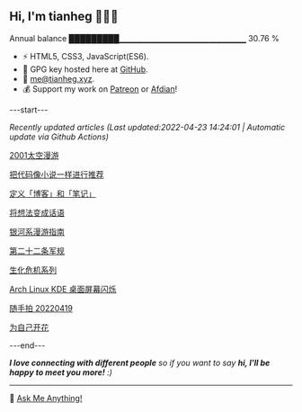 
<h2>Hi, I'm tianheg 👋👨‍💻</h2>

Annual balance    █████████▁▁▁▁▁▁▁▁▁▁▁▁▁▁▁▁▁▁▁▁▁   30.76 %

- ⚡ HTML5, CSS3, JavaScript(ES6).
- 🔑 GPG key hosted here at [GitHub](https://github.com/tianheg.gpg).
- :email: [me@tianheg.xyz](mailto:me@tianheg.xyz).
- 💰 Support my work on [Patreon](https://www.patreon.com/tianheg) or [Afdian](https://afdian.net/@tianheg)!

---start---

*Recently updated articles (Last updated:2022-04-23 14:24:01 | Automatic update via Github Actions)*

[2001太空漫游](https://www.yidajiabei.xyz/posts/2001-a-space-odyssey/)

[把代码像小说一样进行推荐](https://www.yidajiabei.xyz/posts/code-and-novel/)

[定义「博客」和「笔记」](https://www.yidajiabei.xyz/posts/blog-note/)

[将想法变成话语](https://www.yidajiabei.xyz/posts/mind-to-words/)

[银河系漫游指南](https://www.yidajiabei.xyz/posts/hitchhiker-s-guide-to-galaxy/)

[第二十二条军规](https://www.yidajiabei.xyz/posts/catch-22/)

[生化危机系列](https://www.yidajiabei.xyz/posts/resident-evil-series/)

[Arch Linux KDE 桌面屏幕闪烁](https://www.yidajiabei.xyz/posts/arch-linux-screen-flickering/)

[随手拍 20220419](https://www.yidajiabei.xyz/posts/photos-2022-04-19/)

[为自己开花](https://www.yidajiabei.xyz/posts/bloom-for-myself/)

---end---

<em><b>I love connecting with different people</b> so if you want to say <b>hi, I'll be happy to meet you more!</b> :)</em>

---

💬 [Ask Me Anything!](https://github.com/tianheg/tianheg/discussions)
